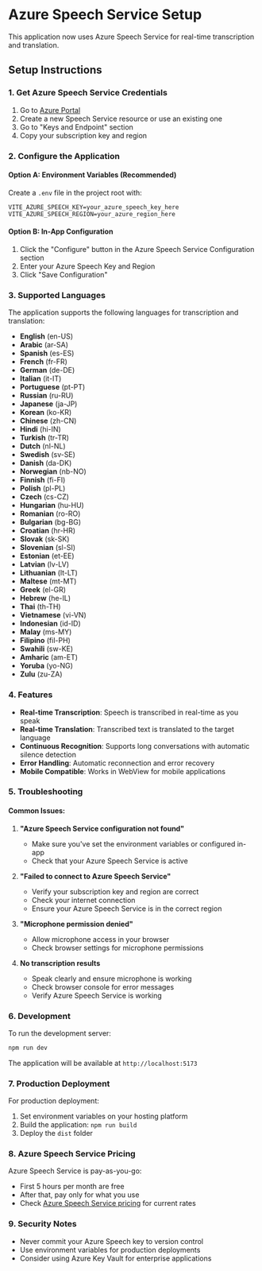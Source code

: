 # Azure Speech Service Setup

This application now uses Azure Speech Service for real-time transcription and translation.

## Setup Instructions

### 1. Get Azure Speech Service Credentials

1. Go to [Azure Portal](https://portal.azure.com/)
2. Create a new Speech Service resource or use an existing one
3. Go to "Keys and Endpoint" section
4. Copy your subscription key and region

### 2. Configure the Application

#### Option A: Environment Variables (Recommended)
Create a `.env` file in the project root with:
```
VITE_AZURE_SPEECH_KEY=your_azure_speech_key_here
VITE_AZURE_SPEECH_REGION=your_azure_region_here
```

#### Option B: In-App Configuration
1. Click the "Configure" button in the Azure Speech Service Configuration section
2. Enter your Azure Speech Key and Region
3. Click "Save Configuration"

### 3. Supported Languages

The application supports the following languages for transcription and translation:

- **English** (en-US)
- **Arabic** (ar-SA)
- **Spanish** (es-ES)
- **French** (fr-FR)
- **German** (de-DE)
- **Italian** (it-IT)
- **Portuguese** (pt-PT)
- **Russian** (ru-RU)
- **Japanese** (ja-JP)
- **Korean** (ko-KR)
- **Chinese** (zh-CN)
- **Hindi** (hi-IN)
- **Turkish** (tr-TR)
- **Dutch** (nl-NL)
- **Swedish** (sv-SE)
- **Danish** (da-DK)
- **Norwegian** (nb-NO)
- **Finnish** (fi-FI)
- **Polish** (pl-PL)
- **Czech** (cs-CZ)
- **Hungarian** (hu-HU)
- **Romanian** (ro-RO)
- **Bulgarian** (bg-BG)
- **Croatian** (hr-HR)
- **Slovak** (sk-SK)
- **Slovenian** (sl-SI)
- **Estonian** (et-EE)
- **Latvian** (lv-LV)
- **Lithuanian** (lt-LT)
- **Maltese** (mt-MT)
- **Greek** (el-GR)
- **Hebrew** (he-IL)
- **Thai** (th-TH)
- **Vietnamese** (vi-VN)
- **Indonesian** (id-ID)
- **Malay** (ms-MY)
- **Filipino** (fil-PH)
- **Swahili** (sw-KE)
- **Amharic** (am-ET)
- **Yoruba** (yo-NG)
- **Zulu** (zu-ZA)

### 4. Features

- **Real-time Transcription**: Speech is transcribed in real-time as you speak
- **Real-time Translation**: Transcribed text is translated to the target language
- **Continuous Recognition**: Supports long conversations with automatic silence detection
- **Error Handling**: Automatic reconnection and error recovery
- **Mobile Compatible**: Works in WebView for mobile applications

### 5. Troubleshooting

#### Common Issues:

1. **"Azure Speech Service configuration not found"**
   - Make sure you've set the environment variables or configured in-app
   - Check that your Azure Speech Service is active

2. **"Failed to connect to Azure Speech Service"**
   - Verify your subscription key and region are correct
   - Check your internet connection
   - Ensure your Azure Speech Service is in the correct region

3. **"Microphone permission denied"**
   - Allow microphone access in your browser
   - Check browser settings for microphone permissions

4. **No transcription results**
   - Speak clearly and ensure microphone is working
   - Check browser console for error messages
   - Verify Azure Speech Service is working

### 6. Development

To run the development server:
```bash
npm run dev
```

The application will be available at `http://localhost:5173`

### 7. Production Deployment

For production deployment:
1. Set environment variables on your hosting platform
2. Build the application: `npm run build`
3. Deploy the `dist` folder

### 8. Azure Speech Service Pricing

Azure Speech Service is pay-as-you-go:
- First 5 hours per month are free
- After that, pay only for what you use
- Check [Azure Speech Service pricing](https://azure.microsoft.com/en-us/pricing/details/cognitive-services/speech-services/) for current rates

### 9. Security Notes

- Never commit your Azure Speech key to version control
- Use environment variables for production deployments
- Consider using Azure Key Vault for enterprise applications 